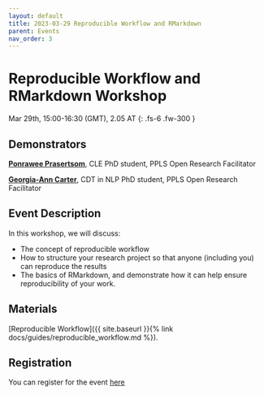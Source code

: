 ```yaml
---
layout: default
title: 2023-03-29 Reproducible Workflow and RMarkdown
parent: Events
nav_order: 3
---
```


# Reproducible Workflow and RMarkdown Workshop

Mar 29th, 15:00-16:30 (GMT), 2.05 AT
{: .fs-6 .fw-300 }

## Demonstrators

[**Ponrawee Prasertsom**](https://ponraw.ee/), CLE PhD student, PPLS Open Research Facilitator

[**Georgia-Ann Carter**](https://gacarter.github.io/), CDT in NLP PhD student, PPLS Open Research Facilitator

## Event Description

In this workshop, we will discuss:

* The concept of reproducible workflow
* How to structure your research project so that anyone (including you) can reproduce the results
* The basics of RMarkdown, and demonstrate how it can help ensure reproducibility of your work. 

## Materials

[Reproducible Workflow]({{ site.baseurl }}{% link docs/guides/reproducible_workflow.md %}).

## Registration
You can register for the event [here](https://www.eventbrite.co.uk/e/ppls-open-research-reproducible-workflow-and-rmarkdown-workshop-tickets-592275470877)
